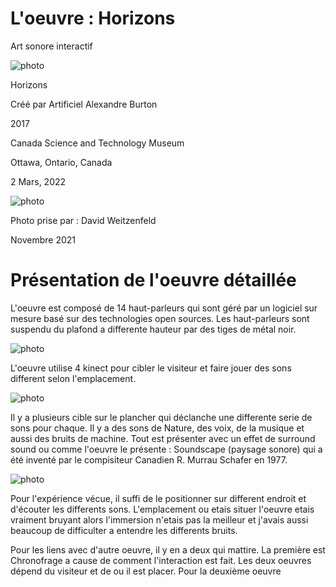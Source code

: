# L'oeuvre :  Horizons

Art sonore interactif

![photo](media/principale1.jpg)


Horizons

Créé par Artificiel
Alexandre Burton

2017

Canada Science and Technology Museum

Ottawa, Ontario, Canada

2 Mars, 2022

![photo](media/musee.png)

Photo prise par : David Weitzenfeld 

Novembre 2021

# Présentation de l'oeuvre détaillée

L'oeuvre est composé de 14 haut-parleurs qui sont géré par un logiciel sur mesure basé sur des technologies open sources.
Les haut-parleurs sont suspendu du plafond a differente hauteur par des tiges de métal noir.

![photo](media/principale2.jpg)

L'oeuvre utilise 4 kinect pour cibler le visiteur et faire jouer des sons different selon l'emplacement.

![photo](media/kinect3.jpg)

Il y a plusieurs cible sur le plancher qui déclanche une differente serie de sons pour chaque. Il y a des sons de Nature, des voix, de la musique et aussi des bruits de machine. Tout est présenter avec un effet de surround sound ou comme l'oeuvre le présente : Soundscape (paysage sonore) qui a été inventé par le compisiteur Canadien R. Murrau Schafer en 1977.

![photo](media/plancher.jpg)

Pour l'expérience vécue, il suffi de le positionner sur different endroit et d'écouter les differents sons. L'emplacement ou etais situer l'oeuvre etais vraiment bruyant alors l'immersion n'etais pas la meilleur et j'avais aussi beaucoup de difficulter a entendre les differents bruits.

Pour les liens avec d'autre oeuvre, il y en a deux qui mattire. La première est Chronofrage a cause de comment l'interaction est fait. Les deux oeuvres dépend du visiteur et de ou il est placer. Pour la deuxième oeuvre 

